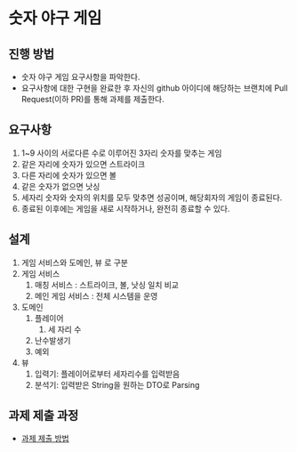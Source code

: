 # 숫자 야구 게임
## 진행 방법
* 숫자 야구 게임 요구사항을 파악한다.
* 요구사항에 대한 구현을 완료한 후 자신의 github 아이디에 해당하는 브랜치에 Pull Request(이하 PR)를 통해 과제를 제출한다.

## 요구사항
1. 1~9 사이의 서로다른 수로 이루어진 3자리 숫자를 맞추는 게임
2. 같은 자리에 숫자가 있으면 스트라이크
3. 다른 자리에 숫자가 있으면 볼
4. 같은 숫자가 없으면 낫싱
5. 세자리 숫자와 숫자의 위치를 모두 맞추면 성공이며, 해당회자의 게임이 종료된다.
6. 종료된 이후에는 게임을 새로 시작하거나, 완전히 종료할 수 있다.

## 설계
1. 게임 서비스와 도메인, 뷰 로 구분
2. 게임 서비스
   1. 매칭 서비스 : 스트라이크, 볼, 낫싱 일치 비교
   2. 메인 게임 서비스 : 전체 시스템을 운영
3. 도메인
   1. 플레이어
      1. 세 자리 수
   2. 난수발생기
   3. 예외
4. 뷰
   1. 입력기: 플레이어로부터 세자리수를 입력받음
   2. 분석기: 입력받은 String을 원하는 DTO로 Parsing
## 과제 제출 과정
* [과제 제출 방법](https://github.com/next-step/nextstep-docs/tree/master/precourse)
